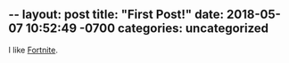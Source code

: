 --
layout: post
title:  "First Post!"
date:   2018-05-07 10:52:49 -0700
categories: uncategorized
---

I like [Fortnite].

[Fortnite]: https://epicgames.com
